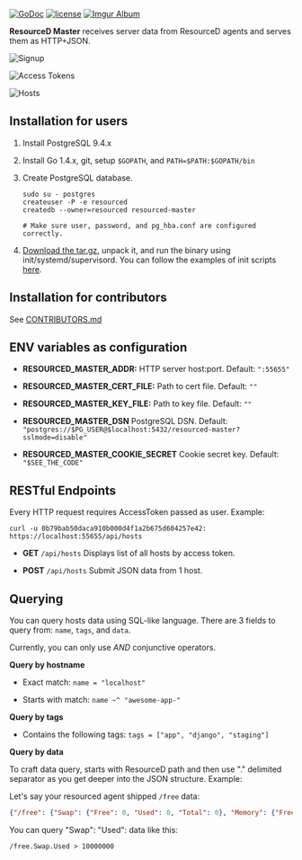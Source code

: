 [![GoDoc](https://godoc.org/github.com/resourced/resourced-master?status.svg)](http://godoc.org/github.com/resourced/resourced-master) [![license](http://img.shields.io/badge/license-MIT-red.svg?style=flat)](LICENSE.md) [![Imgur Album](https://img.shields.io/badge/images-imgur-blue.svg?style=flat)](http://imgur.com/a/MKyFr#0)


**ResourceD Master** receives server data from ResourceD agents and serves them as HTTP+JSON.

![Signup](http://i.imgur.com/UcNmeTF.png)

![Access Tokens](http://i.imgur.com/3H9ONza.png)

![Hosts](http://i.imgur.com/N92tKwi.png)


## Installation for users

1. Install PostgreSQL 9.4.x

2. Install Go 1.4.x, git, setup `$GOPATH`, and `PATH=$PATH:$GOPATH/bin`

3. Create PostgreSQL database.
    ```
    sudo su - postgres
    createuser -P -e resourced
    createdb --owner=resourced resourced-master

    # Make sure user, password, and pg_hba.conf are configured correctly.
    ```

4. [Download the tar.gz](https://github.com/resourced/resourced-master/releases), unpack it, and run the binary using init/systemd/supervisord. You can follow the examples of init scripts [here](https://github.com/resourced/resourced-master/tree/master/scripts/init).


## Installation for contributors

See [CONTRIBUTORS.md](docs/CONTRIBUTORS.md)


## ENV variables as configuration

* **RESOURCED_MASTER_ADDR:** HTTP server host:port. Default: `":55655"`

* **RESOURCED_MASTER_CERT_FILE:** Path to cert file. Default: `""`

* **RESOURCED_MASTER_KEY_FILE:** Path to key file. Default: `""`

* **RESOURCED_MASTER_DSN** PostgreSQL DSN. Default: `"postgres://$PG_USER@$localhost:5432/resourced-master?sslmode=disable"`

* **RESOURCED_MASTER_COOKIE_SECRET** Cookie secret key. Default: `"$SEE_THE_CODE"`


## RESTful Endpoints

Every HTTP request requires AccessToken passed as user. Example:
```
curl -u 0b79bab50daca910b000d4f1a2b675d604257e42: https://localhost:55655/api/hosts
```

* **GET** `/api/hosts` Displays list of all hosts by access token.

* **POST** `/api/hosts` Submit JSON data from 1 host.


## Querying

You can query hosts data using SQL-like language. There are 3 fields to query from: `name`, `tags`, and `data`.

Currently, you can only use *AND* conjunctive operators.


**Query by hostname**

* Exact match: `name = "localhost"`

* Starts with match: `name ~^ "awesome-app-"`

**Query by tags**

* Contains the following tags: `tags = ["app", "django", "staging"]`

**Query by data**

To craft data query, starts with ResourceD path and then use "." delimited separator as you get deeper into the JSON structure. Example:

Let's say your resourced agent shipped `/free` data:
```json
{"/free": {"Swap": {"Free": 0, "Used": 0, "Total": 0}, "Memory": {"Free": 1346609152, "Used": 7243325440, "Total": 8589934592, "ActualFree": 3666075648, "ActualUsed": 4923858944}}}
```

You can query "Swap": "Used": data like this:
```
/free.Swap.Used > 10000000
```

